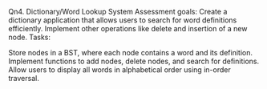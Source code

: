 Qn4. Dictionary/Word Lookup System
Assessment goals:
Create a dictionary application that allows users to search for word definitions efficiently.
Implement other operations like delete and insertion of a new node.
Tasks:

Store nodes in a BST, where each node contains a word and its definition.
Implement functions to add nodes, delete nodes, and search for definitions.
Allow users to display all words in alphabetical order using in-order traversal.